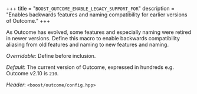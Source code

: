 +++
title = "`BOOST_OUTCOME_ENABLE_LEGACY_SUPPORT_FOR`"
description = "Enables backwards features and naming compatibility for earlier versions of Outcome."
+++

As Outcome has evolved, some features and especially naming were retired in newer versions. Define this macro to enable backwards compatibility aliasing from old features and naming to new features and naming.

*Overridable*: Define before inclusion.

*Default*: The current version of Outcome, expressed in hundreds e.g. Outcome v2.10 is `210`.

*Header*: `<boost/outcome/config.hpp>`
